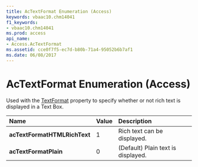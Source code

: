 ```yaml
---
title: AcTextFormat Enumeration (Access)
keywords: vbaac10.chm14041
f1_keywords:
- vbaac10.chm14041
ms.prod: access
api_name:
- Access.AcTextFormat
ms.assetid: cce0f7f5-ec7d-b80b-71a4-95052b6b7af1
ms.date: 06/08/2017
---
```



# AcTextFormat Enumeration (Access)

Used with the [TextFormat](textbox-textformat-property-access.md) property to specify whether or not rich text is displayed in a Text Box.



|**Name**|**Value**|**Description**|
|:-----|:-----|:-----|
|**acTextFormatHTMLRichText**|1|Rich text can be displayed.|
|**acTextFormatPlain**|0| (Default) Plain text is displayed.|

